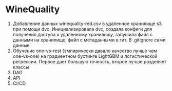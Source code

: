 # WineQuality

1. Добавление данных winequality-red.csv в удаленное хранилище s3 при помощи dvc. Инициализировала dvc, создала конфиги для получения доступа к удаленному хранилищу, запушила файл с данными на хранилище, файл с метаданными в гит. В .gitignore сами данные 
2. Обучение one-vs-rest (эмпирически давало качество лучше чем one-vs-one) на градиентном бустинге LightGBM и логистической регрессии. Первое дает большую точность, второе лучше разделяет классы 
3. DAG
4. API 
5. CI/CD